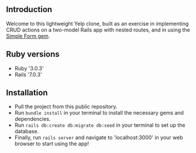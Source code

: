 ## Introduction
Welcome to this lightweight Yelp clone, built as an exercise in implementing CRUD actions on a two-model Rails app with nested routes, and in using the [Simple Form gem](https://github.com/heartcombo/simple_form).

## Ruby versions
- Ruby '3.0.3'
- Rails '7.0.3'

## Installation
- Pull the project from this public repository.
- Run `bundle install` in your terminal to install the necessary gems and dependencies.
- Run `rails db:create db:migrate db:seed` in your terminal to set up the database.
- Finally, run `rails server` and navigate to 'localhost:3000' in your web browser to start using the app!
